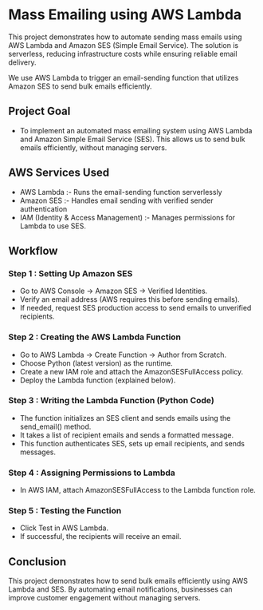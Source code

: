 
# Mass Emailing using AWS Lambda

This project demonstrates how to automate sending mass emails using AWS Lambda and Amazon SES (Simple Email Service). The solution is serverless, reducing infrastructure costs while ensuring reliable email delivery.

We use AWS Lambda to trigger an email-sending function that utilizes Amazon SES to send bulk emails efficiently.

## Project Goal

- To implement an automated mass emailing system using AWS Lambda and Amazon Simple Email Service (SES). This allows us to send bulk emails efficiently, without managing servers.



## AWS Services Used

- AWS Lambda :- Runs the email-sending function serverlessly
- Amazon SES :- Handles email sending with verified sender authentication
- IAM (Identity & Access Management) :-	Manages permissions for Lambda to use SES.

## Workflow

### Step 1 : Setting Up Amazon SES
- Go to AWS Console → Amazon SES → Verified Identities.
- Verify an email address (AWS requires this before sending emails).
- If needed, request SES production access to send emails to unverified recipients.
### Step 2 : Creating the AWS Lambda Function
- Go to AWS Lambda → Create Function → Author from Scratch.
- Choose Python (latest version) as the runtime.
- Create a new IAM role and attach the AmazonSESFullAccess policy.
- Deploy the Lambda function (explained below).
### Step 3 : Writing the Lambda Function (Python Code)
- The function initializes an SES client and sends emails using the send_email() method.
- It takes a list of recipient emails and sends a formatted message.
- This function authenticates SES, sets up email recipients, and sends messages.
### Step 4 : Assigning Permissions to Lambda
- In AWS IAM, attach AmazonSESFullAccess to the Lambda function role.
### Step 5 : Testing the Function
- Click Test in AWS Lambda.
- If successful, the recipients will receive an email.


## Conclusion

This project demonstrates how to send bulk emails efficiently using AWS Lambda and SES. By automating email notifications, businesses can improve customer engagement without managing servers.